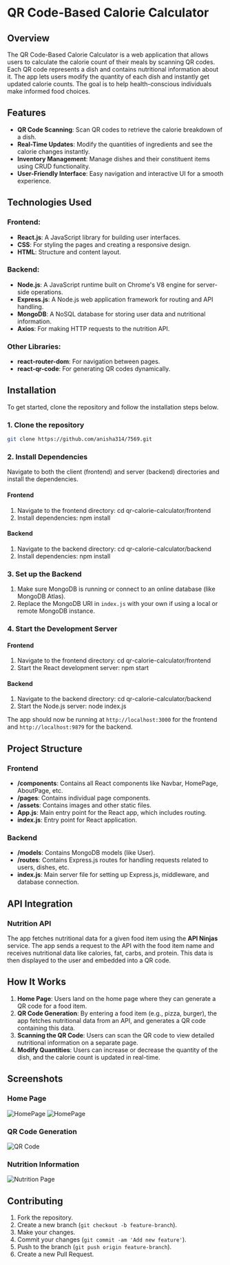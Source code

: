 # QR Code-Based Calorie Calculator

## Overview

The QR Code-Based Calorie Calculator is a web application that allows users to calculate the calorie count of their meals by scanning QR codes. Each QR code represents a dish and contains nutritional information about it. The app lets users modify the quantity of each dish and instantly get updated calorie counts. The goal is to help health-conscious individuals make informed food choices.

## Features

- **QR Code Scanning**: Scan QR codes to retrieve the calorie breakdown of a dish.
- **Real-Time Updates**: Modify the quantities of ingredients and see the calorie changes instantly.
- **Inventory Management**: Manage dishes and their constituent items using CRUD functionality.
- **User-Friendly Interface**: Easy navigation and interactive UI for a smooth experience.

## Technologies Used

### Frontend:
- **React.js**: A JavaScript library for building user interfaces.
- **CSS**: For styling the pages and creating a responsive design.
- **HTML**: Structure and content layout.

### Backend:
- **Node.js**: A JavaScript runtime built on Chrome's V8 engine for server-side operations.
- **Express.js**: A Node.js web application framework for routing and API handling.
- **MongoDB**: A NoSQL database for storing user data and nutritional information.
- **Axios**: For making HTTP requests to the nutrition API.

### Other Libraries:
- **react-router-dom**: For navigation between pages.
- **react-qr-code**: For generating QR codes dynamically.

## Installation

To get started, clone the repository and follow the installation steps below.

### 1. Clone the repository
```bash
git clone https://github.com/anisha314/7569.git
```

### 2. Install Dependencies
Navigate to both the client (frontend) and server (backend) directories and install the dependencies.

#### Frontend
1. Navigate to the frontend directory:
   cd qr-calorie-calculator/frontend
2. Install dependencies:
   npm install

#### Backend
1. Navigate to the backend directory:
   cd qr-calorie-calculator/backend
2. Install dependencies:
   npm install

### 3. Set up the Backend
1. Make sure MongoDB is running or connect to an online database (like MongoDB Atlas).
2. Replace the MongoDB URI in `index.js` with your own if using a local or remote MongoDB instance.

### 4. Start the Development Server

#### Frontend
1. Navigate to the frontend directory:
   cd qr-calorie-calculator/frontend
2. Start the React development server:
   npm start

#### Backend
1. Navigate to the backend directory:
   cd qr-calorie-calculator/backend
2. Start the Node.js server:
   node index.js

The app should now be running at `http://localhost:3000` for the frontend and `http://localhost:9879` for the backend.

## Project Structure

### Frontend
- **/components**: Contains all React components like Navbar, HomePage, AboutPage, etc.
- **/pages**: Contains individual page components.
- **/assets**: Contains images and other static files.
- **App.js**: Main entry point for the React app, which includes routing.
- **index.js**: Entry point for React application.

### Backend
- **/models**: Contains MongoDB models (like User).
- **/routes**: Contains Express.js routes for handling requests related to users, dishes, etc.
- **index.js**: Main server file for setting up Express.js, middleware, and database connection.

## API Integration

### Nutrition API
The app fetches nutritional data for a given food item using the **API Ninjas** service. The app sends a request to the API with the food item name and receives nutritional data like calories, fat, carbs, and protein. This data is then displayed to the user and embedded into a QR code.

## How It Works

1. **Home Page**: Users land on the home page where they can generate a QR code for a food item.
2. **QR Code Generation**: By entering a food item (e.g., pizza, burger), the app fetches nutritional data from an API, and generates a QR code containing this data.
3. **Scanning the QR Code**: Users can scan the QR code to view detailed nutritional information on a separate page.
4. **Modify Quantities**: Users can increase or decrease the quantity of the dish, and the calorie count is updated in real-time.

## Screenshots

### Home Page

![HomePage](HomePage1.png)
![HomePage](HomePage2.png)

### QR Code Generation

![QR Code](QRPage.png)

### Nutrition Information

![Nutrition Page](NutritionPage.jpeg)

## Contributing

1. Fork the repository.
2. Create a new branch (`git checkout -b feature-branch`).
3. Make your changes.
4. Commit your changes (`git commit -am 'Add new feature'`).
5. Push to the branch (`git push origin feature-branch`).
6. Create a new Pull Request.
